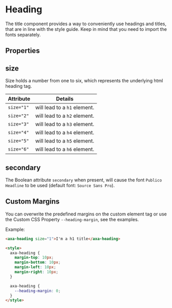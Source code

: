# Heading

The title component provides a way to conveniently use headings and titles, that are in line with the style guide. Keep in mind that you need to import the fonts separately.

## Properties

## size

Size holds a number from one to six, which represents the underlying html heading tag.

| Attribute  | Details                      |
|------------|------------------------------|
| `size="1"` | will lead to a `h1` element. |
| `size="2"` | will lead to a `h2` element. |
| `size="3"` | will lead to a `h3` element. |
| `size="4"` | will lead to a `h4` element. |
| `size="5"` | will lead to a `h5` element. |
| `size="6"` | will lead to a `h6` element. |

## secondary

The Boolean attribute `secondary` when present, will cause the font `Publico Headline` to be used (default font: `Source Sans Pro`).

## Custom Margins

You can overwrite the predefined margins on the custom element tag or use the Custom CSS Property `--heading-margin`, see the examples.

Example:

```html
<axa-heading size="1">I'm a h1 title</axa-heading>

<style>
  axa-heading {
    margin-top: 10px;
    margin-bottom: 10px;
    margin-left: 10px;
    margin-right: 10px;
  }

  axa-heading {
    --heading-margin: 0;
  }
</style>
```

